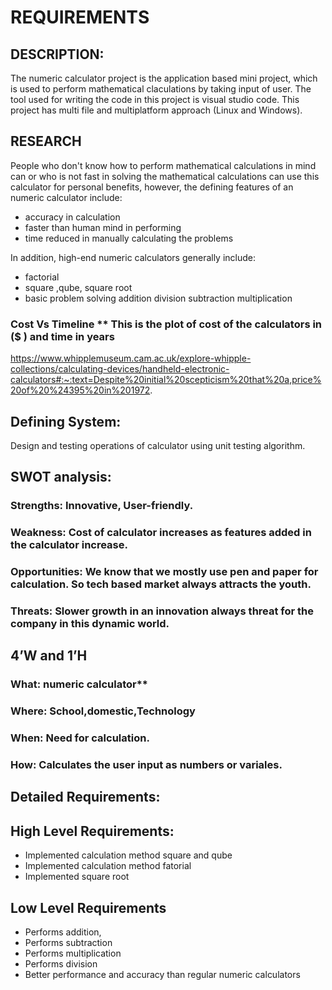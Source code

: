 # REQUIREMENTS
## DESCRIPTION:  
The numeric calculator project is the application based mini project, which is used to perform mathematical claculations by taking input of user. The tool used for writing the code in this project is visual studio code. This project has multi file and multiplatform approach (Linux and Windows).

## RESEARCH

People who don't know how to perform mathematical calculations in mind can or who is not fast in solving the mathematical calculations can use this calculator for personal benefits, however, the defining features of an numeric calculator include:

* accuracy in calculation
* faster than human mind in performing
* time reduced in manually calculating the problems


In addition, high-end numeric calculators generally include:

* factorial
* square ,qube, square root
* basic problem solving addition division subtraction multiplication
### Cost Vs Timeline ** This is the plot of cost of the calculators in ($ ) and time in years

https://www.whipplemuseum.cam.ac.uk/explore-whipple-collections/calculating-devices/handheld-electronic-calculators#:~:text=Despite%20initial%20scepticism%20that%20a,price%20of%20%24395%20in%201972.


## Defining System:

Design and testing operations of calculator using unit testing algorithm.

## SWOT analysis:

### Strengths: Innovative, User-friendly.

### Weakness: Cost of calculator increases as features added in the calculator increase.

### Opportunities: We know that we mostly use pen and paper for calculation. So tech based market always attracts the youth.

### Threats: Slower growth in an innovation always threat for the company in this dynamic world.

## 4’W and 1’H

### What: numeric calculator**

### Where: School,domestic,Technology

### When: Need for calculation.

### How: Calculates the user input as numbers or variales.

## Detailed Requirements:

## High Level Requirements:
* Implemented calculation method square and qube	
* Implemented  calculation method fatorial
* Implemented square root



## Low Level Requirements
* Performs addition, 
* Performs subtraction
* Performs multiplication
* Performs  division
* Better performance and accuracy than regular numeric calculators
